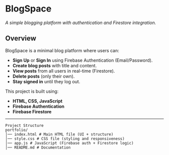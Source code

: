 # BlogSpace  
*A simple blogging platform with authentication and Firestore integration.*

## Overview
BlogSpace is a minimal blog platform where users can:
- **Sign Up** or **Sign In** using Firebase Authentication (Email/Password).
- **Create blog posts** with title and content.
- **View posts** from all users in real-time (Firestore).
- **Delete posts** (only their own).
- **Stay signed in** until they log out.

This project is built using:
- **HTML, CSS, JavaScript**
- **Firebase Authentication**
- **Firebase Firestore**

---
```
Project Structure
portfolio/
│── index.html # Main HTML file (UI + structure)
│── style.css # CSS file (styling and responsiveness)
│── app.js # JavaScript (Firebase auth + Firestore logic)
│── README.md # Documentation
```
